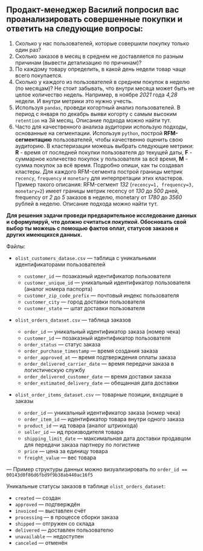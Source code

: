 ## Продакт-менеджер Василий попросил вас проанализировать совершенные покупки и ответить на следующие вопросы: 


1. Сколько у нас пользователей, которые совершили покупку только один раз?
2. Сколько заказов в месяц в среднем не доставляется по разным причинам (вывести детализацию по причинам)?
3. По каждому товару определить, в какой день недели товар чаще всего покупается.
4. Сколько у каждого из пользователей в среднем покупок в неделю (по месяцам)? Не стоит забывать, что внутри месяца может быть не целое количество недель. Например, в ноябре *2021* года *4,28* недели. И внутри метрики это нужно учесть.
5. Используя `pandas`, проведи когортный анализ пользователей. В период с января по декабрь выяви когорту с самым высоким `retention` на 3й месяц. Описание подхода можно найти тут.
6. Часто для качественного анализа аудитории использую подходы, основанные на сегментации. Используя `python`, построй **RFM-сегментацию** пользователей, чтобы качественно оценить свою аудиторию. В кластеризации можешь выбрать следующие метрики: **R** - время от последней покупки пользователя до текущей даты, **F** - суммарное количество покупок у пользователя за всё время, **M** - сумма покупок за всё время. Подробно опиши, как ты создавал кластеры. Для каждого RFM-сегмента построй границы метрик `recency`, `frequency` и `monetary` для интерпретации этих кластеров. Пример такого описания: RFM-сегмент *132* (`recency=1, frequency=3, monetary=2`) имеет границы метрик recency от *130* до *500* дней, frequency от *2* до *5* заказов в неделю, monetary от *1780* до *3560* рублей в неделю. Описание подхода можно найти тут.

**Для решения задачи проведи предварительное исследование данных и сформулируй, что должно считаться *покупкой*. Обосновать свой выбор ты можешь с помощью фактов оплат, статусов заказов и других имеющихся данных.**

Файлы:

- `olist_customers_datase.csv` — таблица с уникальными идентификаторами пользователей
  - `customer_id` — позаказный идентификатор пользователя
  - `customer_unique_id` —  уникальный идентификатор пользователя  (аналог номера паспорта)
  - `customer_zip_code_prefix` —  почтовый индекс пользователя
  - `customer_city` —  город доставки пользователя
  - `customer_state` —  штат доставки пользователя


- `olist_orders_dataset.csv` —  таблица заказов
  - `order_id` —  уникальный идентификатор заказа (номер чека)
  - `customer_id` —  позаказный идентификатор пользователя
  - `order_status` —  статус заказа
  - `order_purchase_timestamp` —  время создания заказа
  - `order_approved_at` —  время подтверждения оплаты заказа
  - `order_delivered_carrier_date` —  время передачи заказа в логистическую службу
  - `order_delivered_customer_date` —  время доставки заказа
  - `order_estimated_delivery_date` —  обещанная дата доставки


- `olist_order_items_dataset.csv` —  товарные позиции, входящие в заказы
  - `order_id` —  уникальный идентификатор заказа (номер чека)
  - `order_item_id` —  идентификатор товара внутри одного заказа
  - `product_id` —  ид товара (аналог штрихкода)
  - `seller_id` — ид производителя товара
  - `shipping_limit_date` —  максимальная дата доставки продавцом для передачи заказа партнеру по логистике
  - `price` —  цена за единицу товара
  - `freight_value` —  вес товара

— Пример структуры данных можно визуализировать по `order_id == 00143d0f86d6fbd9f9b38ab440ac16f5`

Уникальные статусы заказов в таблице `olist_orders_dataset`:
- `created` —  создан
- `approved` —  подтверждён
- `invoiced` —  выставлен счёт
- `processing` —  в процессе сборки заказа
- `shipped` —  отгружен со склада
- `delivered` —  доставлен пользователю
- `unavailable` —  недоступен
- `canceled` —  отменён
